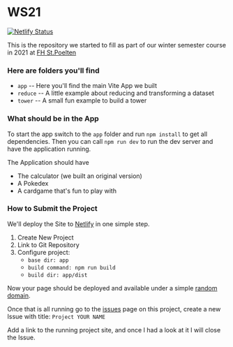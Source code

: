 # WS21

[![Netlify Status](https://api.netlify.com/api/v1/badges/5972cb11-ad25-47bc-8e28-31fe814285df/deploy-status)](https://app.netlify.com/sites/confident-swanson-1459e9/deploys)

This is the repository we started to fill as part of our winter semester course in 2021 at [FH St.Poelten](https://www.fhstp.ac.at/en/academic-studies-continuing-education/media-digital-technologies/creative-computing)

### Here are folders you'll find

- `app` -- Here you'll find the main Vite App we built
- `reduce` -- A little example about reducing and transforming a dataset
- `tower` -- A small fun example to build a tower

### What should be in the App

To start the app switch to the `app` folder and run `npm install` to get all dependencies.
Then you can call `npm run dev` to run the dev server and have the application running.

The Application should have

- The calculator (we built an original version)
- A Pokedex
- A cardgame that's fun to play with

### How to Submit the Project

We'll deploy the Site to [Netlify](https://netlify.com) in one simple step.

1. Create New Project
1. Link to Git Repository
1. Configure project:
   - `base dir: app`
   - `build command: npm run build`
   - `build dir: app/dist`

Now your page should be deployed and available under a simple [random domain](https://confident-swanson-1459e9.netlify.app/guesser).

Once that is all running go to the [issues](https://gitlab.com/codebryo/ws21/-/issues) page on this project, create a new Issue with title: `Project YOUR NAME`

Add a link to the running project site, and once I had a look at it I will close the Issue.
